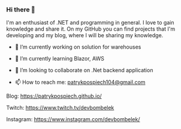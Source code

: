 ### Hi there 👋

I'm an enthusiast of .NET and programming in general. I love to gain knowledge and share it.
On my GitHub you can find projects that I'm developing and my blog, where I will be sharing my knowledge. 

- 🔭 I’m currently working on solution for warehouses
- 🌱 I’m currently learning Blazor, AWS
- 👯 I’m looking to collaborate on .Net backend application

- 📫 How to reach me: patrykpospiech104@gmail.com

Blog: https://patrykpospiech.github.io/

Twitch: https://www.twitch.tv/devbombelek

Instagram: https://www.instagram.com/devbombelek/
<!--
**PatrykPospiech/PatrykPospiech** is a ✨ _special_ ✨ repository because its `README.md` (this file) appears on your GitHub profile.

Here are some ideas to get you started:

- 🔭 I’m currently working on solution for warehouses
- 🌱 I’m currently learning ...
- 👯 I’m looking to collaborate on ...
- 🤔 I’m looking for help with ...
- 💬 Ask me about ...
- 📫 How to reach me: ...
- 😄 Pronouns: ...
- ⚡ Fun fact: ...
-->
